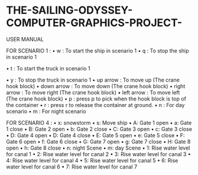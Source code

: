# THE-SAILING-ODYSSEY-COMPUTER-GRAPHICS-PROJECT-

USER MANUAL

FOR SCENARIO 1 :
•	w : To start the ship in scenario 1
•	q : To stop the ship in scenario 1

•	t : To start the truck in scenario 1

•	y : To stop the truck in scenario 1
•	up arrow : To move up (The crane hook block)
•	down arrow : To move down (The crane hook block)
•	right arrow : To move right (The crane hook block)
•	left arrow : To move left (The crane hook block)
•	p : press p to pick when the hook block is top of the container
•	r : press r to release the container at ground.
•	n : For day scenario
•	m : For night scenario

FOR SCENARIO 4 :
•	x: snowstorm 
•	s: Move ship 
•	A: Gate 1 open
•	a: Gate 1 close
•	B: Gate 2 open
•	b: Gate 2 close
•	C: Gate 3 open
•	c:  Gate 3 close
•	D: Gate 4 open
•	D: Gate 4 close
•	E: Gate 5 open
•	e: Gate 5 close
•	F: Gate 6 open
•	f: Gate 6 close
•	G: Gate 7 open
•	g: Gate 7 close
•	H: Gate 8 open
•	h: Gate 8 close
•	n: night Scene
•	m: day Scene
•	1: Rise water level for canal 1
•	2: Rise water level for canal 2
•	3: Rise water level for canal 3
•	4: Rise water level for canal 4
•	5: Rise water level for canal 5
•	6: Rise water level for canal 6
•	7: Rise water level for canal 7






